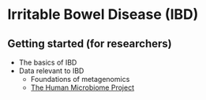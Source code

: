 # Irritable Bowel Disease (IBD)

## Getting started (for researchers)
- The basics of IBD
- Data relevant to IBD
  - Foundations of metagenomics
  - [The Human Microbiome Project](./human-microbiome-project)